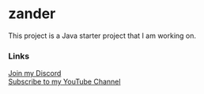 # zander
This project is a Java starter project that I am working on.

### Links
[Join my Discord](http://bit.ly/mancavediscord)<br>
[Subscribe to my YouTube Channel](https://www.youtube.com/channel/UC53F4RZCQMcRxu2dskj16Yw)

